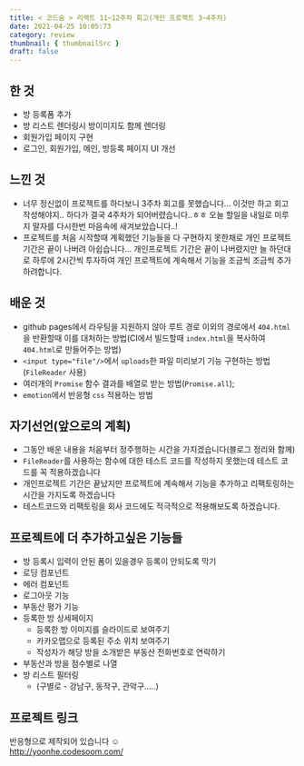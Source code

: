 ```yaml
---
title: < 코드숨 > 리액트 11~12주차 회고(개인 프로젝트 3~4주차)
date: 2021-04-25 10:05:73
category: review
thumbnail: { thumbnailSrc }
draft: false
---
```


## 한 것
- 방 등록폼 추가
- 방 리스트 렌더링시 방이미지도 함께 렌더링
- 회원가입 페이지 구현
- 로그인, 회원가입, 메인, 방등록 페이지 UI 개선

## 느낀 것
- 너무 정신없이 프로젝트를 하다보니 3주차 회고를 못했습니다... 이것만 하고 회고 작성해야지.. 하다가 결국 4주차가 되어버렸습니다..ㅎㅎ 오늘 할일을 내일로 미루지 말자를 다시한번 마음속에 새겨보았습니다..!
- 프로젝트를 처음 시작할때 계획했던 기능들을 다 구현하지 못한채로 개인 프로젝트 기간은 끝이 나버려 아쉽습니다... 개인프로젝트 기간은 끝이 나버렸지만 늘 하던대로 하루에 2시간씩 투자하여 개인 프로젝트에 계속해서 기능을 조금씩 조금씩 추가하려합니다.

## 배운 것
- github pages에서 라우팅을 지원하지 않아 루트 경로 이외의 경로에서 `404.html`을 반환할때 이를 대처하는 방법(CI에서 빌드할때 `index.html`을 복사하여 `404.html`로 만들어주는 방법)
- `<input type="file"/>`에서 `uploads`한 파일 미리보기 기능 구현하는 방법(`FileReader` 사용)
- 여러개의 `Promise` 함수 결과를 배열로 받는 방법(`Promise.all`);
- `emotion`에서 반응형 `css` 적용하는 방법


## 자기선언(앞으로의 계획)
- 그동안 배운 내용을 처음부터 정주행하는 시간을 가지겠습니다(블로그 정리와 함께)
- `FileReader`를 사용하는 함수에 대한 테스트 코드를 작성하지 못했는데 테스트 코드를 꼭 적용하겠습니다
- 개인프로젝트 기간은 끝났지만 프로젝트에 계속해서 기능을 추가하고 리팩토링하는 시간을 가지도록 하겠습니다
- 테스트코드와 리팩토링을 회사 코드에도 적극적으로 적용해보도록 하겠습니다.

## 프로젝트에 더 추가하고싶은 기능들
- 방 등록시 입력이 안된 폼이 있을경우 등록이 안되도록 막기
- 로딩 컴포넌트
- 에러 컴포넌트
- 로그아웃 기능
- 부동산 평가 기능
- 등록한 방 상세페이지
  - 등록한 방 이미지를 슬라이드로 보여주기
  - 카카오맵으로 등록된 주소 위치 보여주기
  - 작성자가 해당 방을 소개받은 부동산 전화번호로 연락하기
- 부동산과 방을 점수별로 나열
- 방 리스트 필터링
  - (구별로 - 강남구, 동작구, 관악구.....)
  
## 프로젝트 링크
반응형으로 제작되어 있습니다 ☺️ <br />
http://yoonhe.codesoom.com/
